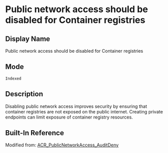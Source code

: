 # Public network access should be disabled for Container registries

## Display Name

Public network access should be disabled for Container registries

## Mode

`Indexed`

## Description

Disabling public network access improves security by ensuring that container registries are not exposed on the public internet. Creating private endpoints can limit exposure of container registry resources.

## Built-In Reference

Modified from: [ACR_PublicNetworkAccess_AuditDeny](https://github.com/Azure/azure-policy/blob/master/built-in-policies/policyDefinitions/Container%20Registry/ACR_PublicNetworkAccess_AuditDeny.json)
